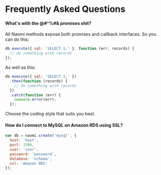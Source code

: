 # Frequently Asked Questions

#### What's with the @#^%#& promises shit?

All Naomi methods expose both promises and callback interfaces. So you can do this:

```javascript
db.execute({ sql: 'SELECT 1;' }, function (err, records) {
  // do something with records
});
```

As well as this:

```javascript
db.execute({ sql: 'SELECT 1;' })
  .then(function (records) {
    // do something with records
  })
  .catch(function (err) {
    console.error(err);
  });
```

Choose the coding style that suits you best.

#### How do I connect to MySQL on Amazon RDS using SSL?

```javascript
var db = naomi.create('mysql', {
  host: 'host',
  port: 3306,
  user: 'user',
  password: 'password',
  database: 'schema',
  ssl: 'Amazon RDS'
});
```
